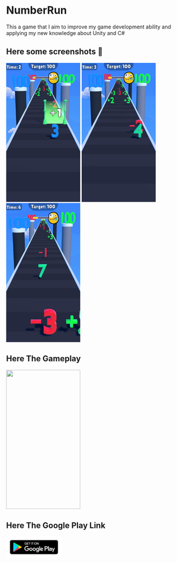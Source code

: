 # NumberRun
This a game that I aim to improve my game development ability and applying my new knowledge about Unity and C#

## Here some screenshots 📱
<img src="image_002_0068.jpg" width="200" height="375">  <img src="image_002_0094.jpg" width="200" height="375">    <img src="image_002_0177.jpg" width="200" height="375">

## Here The Gameplay

<img src="ezgif.com-optimize.gif" width="200" height="375">

## Here The Google Play Link
<a href="https://play.google.com/store/apps/details?id=com.AtlamGames.NumberRush&hl=en&gl=US">
<img src="PlayStoreLink.webp" width="150"></a>
